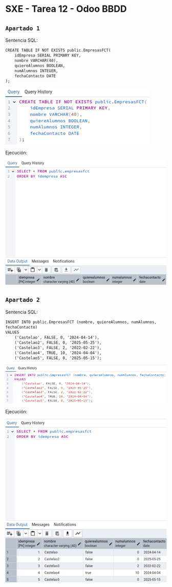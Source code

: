 # SXE - Tarea 12 - Odoo BBDD

## `Apartado 1`

Sentencia SQL:
```
CREATE TABLE IF NOT EXISTS public.EmpresasFCT(
	idEmpresa SERIAL PRIMARY KEY,
	nombre VARCHAR(40),
	quiereAlumnos BOOLEAN,
	numAlumnos INTEGER,
	fechaContacto DATE
);
```

![img1](./assets/1.png)

Ejecución:

![img1](./assets/12.png)

## `Apartado 2`

Sentencia SQL:
```
INSERT INTO public.EmpresasFCT (nombre, quiereAlumnos, numAlumnos, fechaContacto)
VALUES
    ('Castelao', FALSE, 0, '2024-04-14'),
    ('Castelao2', FALSE, 0, '2025-05-25'),
    ('Castelao3', FALSE, 2, '2022-02-22'),
    ('Castelao4', TRUE, 10, '2024-04-04'),
    ('Castelao5', FALSE, 0, '2025-05-15');
```

![img2](./assets/2.png)

Ejecución:

![img2](./assets/21.png)
